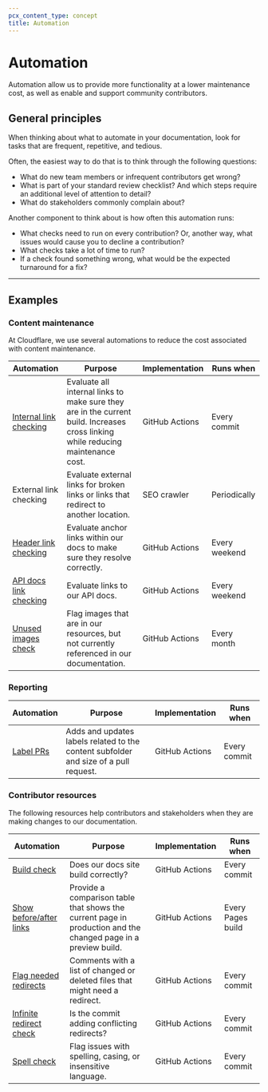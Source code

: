 ```yaml
---
pcx_content_type: concept
title: Automation
---
```


# Automation

Automation allow us to provide more functionality at a lower maintenance cost, as well as enable and support community contributors.

## General principles

When thinking about what to automate in your documentation, look for tasks that are frequent, repetitive, and tedious.

Often, the easiest way to do that is to think through the following questions:

- What do new team members or infrequent contributors get wrong?
- What is part of your standard review checklist? And which steps require an additional level of attention to detail?
- What do stakeholders commonly complain about?

Another component to think about is how often this automation runs:

- What checks need to run on every contribution? Or, another way, what issues would cause you to decline a contribution?
- What checks take a lot of time to run?
- If a check found something wrong, what would be the expected turnaround for a fix?

---

## Examples

### Content maintenance

At Cloudflare, we use several automations to reduce the cost associated with content maintenance.

| Automation | Purpose | Implementation | Runs when |
| --- | --- | --- | --- |
| [Internal link checking](https://github.com/cloudflare/cloudflare-docs/blob/production/bin/crawl.ts) | Evaluate all internal links to make sure they are in the current build. Increases cross linking while reducing maintenance cost. | GitHub Actions | Every commit |
| External link checking | Evaluate external links for broken links or links that redirect to another location. | SEO crawler | Periodically |
| [Header link checking](https://github.com/cloudflare/cloudflare-docs/blob/production/.github/workflows/anchor-link-audit.yml) | Evaluate anchor links within our docs to make sure they resolve correctly. | GitHub Actions | Every weekend |
| [API docs link checking](https://github.com/cloudflare/cloudflare-docs/blob/production/.github/workflows/api-links-crawl.yml) | Evaluate links to our API docs. | GitHub Actions | Every weekend |
| [Unused images check](https://github.com/cloudflare/cloudflare-docs/blob/production/.github/workflows/image-audit.yml) | Flag images that are in our resources, but not currently referenced in our documentation. | GitHub Actions | Every month |

### Reporting

| Automation | Purpose | Implementation | Runs when |
| --- | --- | --- | --- |
| [Label PRs](https://github.com/cloudflare/cloudflare-docs/blob/production/.github/workflows/label-pr.yml) | Adds and updates labels related to the content subfolder and size of a pull request. | GitHub Actions | Every commit |

### Contributor resources

The following resources help contributors and stakeholders when they are making changes to our documentation.

| Automation | Purpose | Implementation | Runs when |
| --- | --- | --- | --- |
| [Build check](https://github.com/cloudflare/cloudflare-docs/blob/production/.github/workflows/ci.yml) | Does our docs site build correctly? | GitHub Actions | Every commit |
| [Show before/after links](https://github.com/cloudflare/cloudflare-docs/blob/production/.github/workflows/show-changed-files.yml) | Provide a comparison table that shows the current page in production and the changed page in a preview build. | GitHub Actions | Every Pages build |
| [Flag needed redirects](https://github.com/cloudflare/cloudflare-docs/blob/production/.github/workflows/comment-changed-filenames.yml) | Comments with a list of changed or deleted files that might need a redirect. | GitHub Actions | Every commit |
| [Infinite redirect check](https://github.com/cloudflare/cloudflare-docs/blob/production/bin/find-infinite-redirects.ts) | Is the commit adding conflicting redirects?  | GitHub Actions | Every commit |
| [Spell check](https://github.com/cloudflare/cloudflare-docs/blob/production/.github/workflows/spell-check.yml) | Flag issues with spelling, casing, or insensitive language. | GitHub Actions | Every commit |